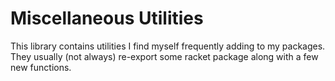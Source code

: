 # Miscellaneous Utilities

This library contains utilities I find myself frequently adding to my
packages.  They usually (not always) re-export some racket package along
with a few new functions.
